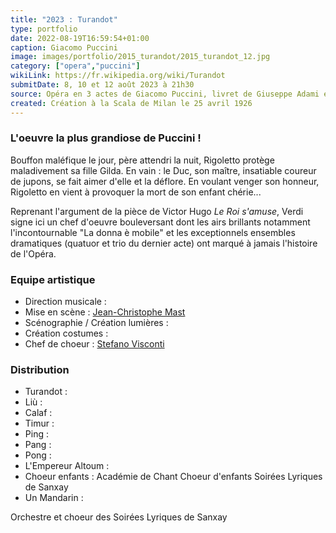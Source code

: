 ```yaml
---
title: "2023 : Turandot"
type: portfolio
date: 2022-08-19T16:59:54+01:00
caption: Giacomo Puccini
image: images/portfolio/2015_turandot/2015_turandot_12.jpg
category: ["opera","puccini"]
wikiLink: https://fr.wikipedia.org/wiki/Turandot
submitDate: 8, 10 et 12 août 2023 à 21h30
source: Opéra en 3 actes de Giacomo Puccini, livret de Giuseppe Adami et Renato Simoni
created: Création à la Scala de Milan le 25 avril 1926
---
```


### L'oeuvre la plus grandiose de Puccini !

Bouffon maléfique le jour, père attendri la nuit, Rigoletto protège maladivement sa fille Gilda. En vain : le Duc, son maître, insatiable coureur de jupons, se fait aimer d'elle et la déflore. En voulant venger son honneur, Rigoletto en vient à provoquer la mort de son enfant chérie...

Reprenant l'argument de la pièce de Victor Hugo *Le Roi s'amuse*, Verdi signe ici un chef d'oeuvre bouleversant dont les airs brillants notamment l'incontournable "La donna è mobile" et les exceptionnels ensembles dramatiques (quatuor et trio du dernier acte) ont marqué à jamais l'histoire de l'Opéra.

### Equipe artistique


- Direction musicale : 
- Mise en scène : [Jean-Christophe Mast](/artists/jean-christophe_mast/)
- Scénographie / Création lumières : 
- Création costumes : 
- Chef de choeur : [Stefano Visconti](/artists/stefano_visconti/)


### Distribution

- Turandot : 
- Liù : 
- Calaf : 
- Timur : 
- Ping : 
- Pang : 
- Pong : 
- L'Empereur Altoum : 
- Choeur enfants : Académie de Chant Choeur d'enfants Soirées Lyriques de Sanxay
- Un Mandarin : 


Orchestre et choeur des Soirées Lyriques de Sanxay
